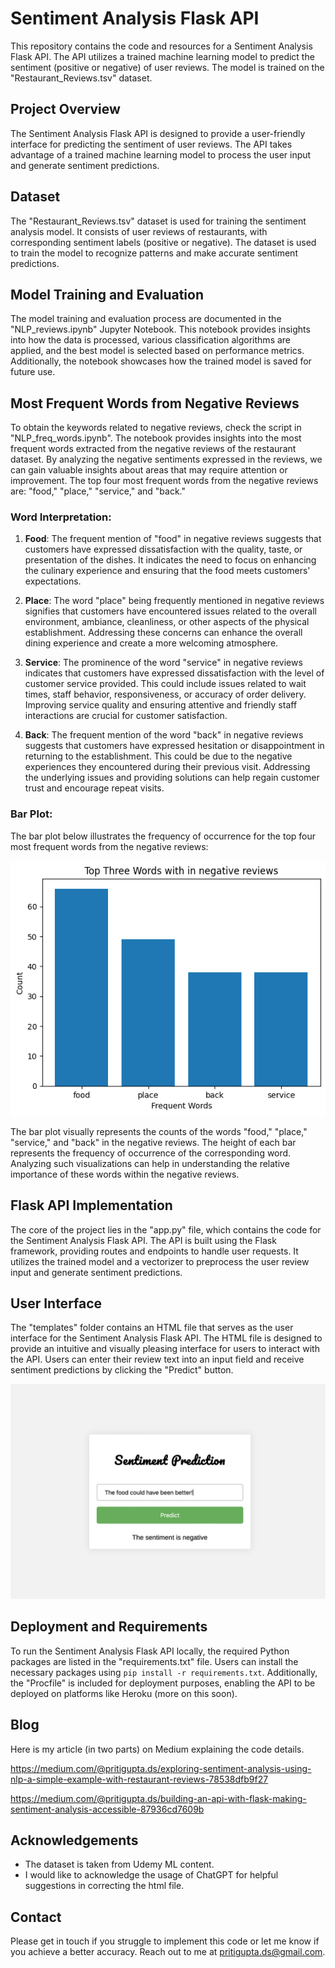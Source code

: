 # Sentiment Analysis Flask API

This repository contains the code and resources for a Sentiment Analysis Flask API. The API utilizes a trained machine learning model to predict the sentiment (positive or negative) of user reviews. The model is trained on the "Restaurant_Reviews.tsv" dataset.

## Project Overview

The Sentiment Analysis Flask API is designed to provide a user-friendly interface for predicting the sentiment of user reviews. The API takes advantage of a trained machine learning model to process the user input and generate sentiment predictions.

## Dataset

The "Restaurant_Reviews.tsv" dataset is used for training the sentiment analysis model. It consists of user reviews of restaurants, with corresponding sentiment labels (positive or negative). The dataset is used to train the model to recognize patterns and make accurate sentiment predictions.

## Model Training and Evaluation

The model training and evaluation process are documented in the "NLP_reviews.ipynb" Jupyter Notebook. This notebook provides insights into how the data is processed, various classification algorithms are applied, and the best model is selected based on performance metrics. Additionally, the notebook showcases how the trained model is saved for future use.


## Most Frequent Words from Negative Reviews
To obtain the keywords related to negative reviews, check the script in "NLP_freq_words.ipynb". The notebook provides insights into the most frequent words extracted from the negative reviews of the restaurant dataset. By analyzing the negative sentiments expressed in the reviews, we can gain valuable insights about areas that may require attention or improvement. The top four most frequent words from the negative reviews are: "food," "place," "service," and "back."

### Word Interpretation:

1. **Food**: The frequent mention of "food" in negative reviews suggests that customers have expressed dissatisfaction with the quality, taste, or presentation of the dishes. It indicates the need to focus on enhancing the culinary experience and ensuring that the food meets customers' expectations.

2. **Place**: The word "place" being frequently mentioned in negative reviews signifies that customers have encountered issues related to the overall environment, ambiance, cleanliness, or other aspects of the physical establishment. Addressing these concerns can enhance the overall dining experience and create a more welcoming atmosphere.

3. **Service**: The prominence of the word "service" in negative reviews indicates that customers have expressed dissatisfaction with the level of customer service provided. This could include issues related to wait times, staff behavior, responsiveness, or accuracy of order delivery. Improving service quality and ensuring attentive and friendly staff interactions are crucial for customer satisfaction.

4. **Back**: The frequent mention of the word "back" in negative reviews suggests that customers have expressed hesitation or disappointment in returning to the establishment. This could be due to the negative experiences they encountered during their previous visit. Addressing the underlying issues and providing solutions can help regain customer trust and encourage repeat visits.

### Bar Plot:

The bar plot below illustrates the frequency of occurrence for the top four most frequent words from the negative reviews:

![Bar Plot](freq_words.png)

The bar plot visually represents the counts of the words "food," "place," "service," and "back" in the negative reviews. The height of each bar represents the frequency of occurrence of the corresponding word. Analyzing such visualizations can help in understanding the relative importance of these words within the negative reviews.


## Flask API Implementation

The core of the project lies in the "app.py" file, which contains the code for the Sentiment Analysis Flask API. The API is built using the Flask framework, providing routes and endpoints to handle user requests. It utilizes the trained model and a vectorizer to preprocess the user review input and generate sentiment predictions.

## User Interface

The "templates" folder contains an HTML file that serves as the user interface for the Sentiment Analysis Flask API. The HTML file is designed to provide an intuitive and visually pleasing interface for users to interact with the API. Users can enter their review text into an input field and receive sentiment predictions by clicking the "Predict" button.

![User Interface Screenshot](User_interface.png)


## Deployment and Requirements

To run the Sentiment Analysis Flask API locally, the required Python packages are listed in the "requirements.txt" file. Users can install the necessary packages using `pip install -r requirements.txt`. Additionally, the "Procfile" is included for deployment purposes, enabling the API to be deployed on platforms like Heroku (more on this soon).

## Blog
Here is my article (in two parts) on Medium explaining the code details. 

https://medium.com/@pritigupta.ds/exploring-sentiment-analysis-using-nlp-a-simple-example-with-restaurant-reviews-78538dfb9f27

https://medium.com/@pritigupta.ds/building-an-api-with-flask-making-sentiment-analysis-accessible-87936cd7609b

## Acknowledgements 
- The dataset is taken from Udemy ML content.
- I would like to acknowledge the usage of ChatGPT for helpful suggestions in correcting the html file.

## Contact
Please get in touch if you struggle to implement this code or let me know if you achieve a better accuracy.
Reach out to me at pritigupta.ds@gmail.com.

